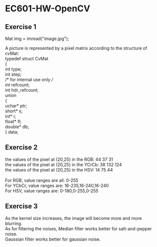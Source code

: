 # EC601-HW-OpenCV
## Exercise 1
Mat img = imread("image.jpg");

A picture is represented by a pixel matrix according to the structure of cvMat:<br />
typedef struct CvMat<br />
{<br />
  int type;<br />
  int step;<br />
  /* for internal use only */<br />
  int* refcount;<br />
  int hdr_refcount;<br />
  union<br />
  {<br />
    uchar* ptr;<br />
    short* s;<br />
    int* i;<br />
    float* fl;<br />
    double* db;<br />
  } data;<br />
## Exercise 2
the values of the pixel at (20,25) in the RGB: 44 37 31<br />
the values of the pixel at (20,25) in the YCrCb: 38 132 124<br />
the values of the pixel at (20,25) in the HSV: 14 75 44<br />
<br />
For RGB, value ranges are all: 0-255<br />
For YCbCr, value ranges are: 16-235,16-240,16-240<br />
For HSV, value ranges are: 0-180,0-255,0-255<br />
## Exercise 3
As the kernel size increases, the image will become more and more blurring.<br />
As for filtering the noises, Median filter works better for salt-and-pepper noise.<br />
Gaussian filter works better for gaussian noise.<br />
